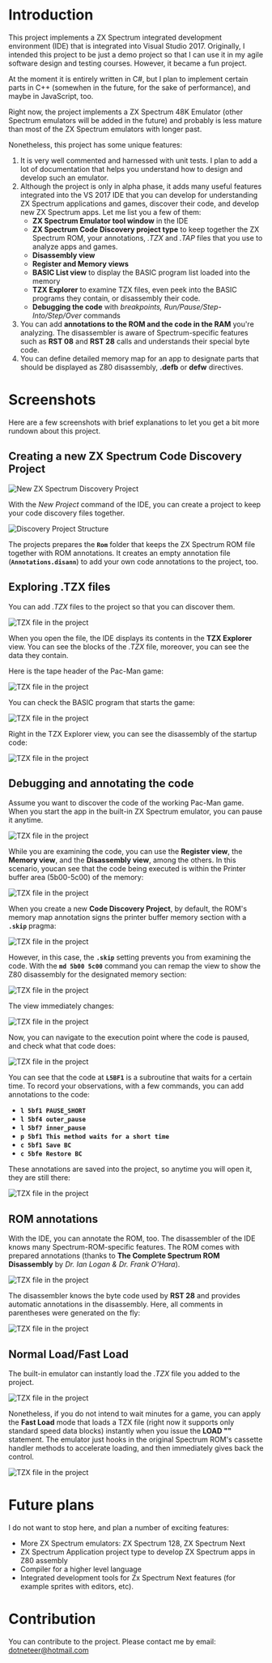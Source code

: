 # Introduction

This project implements a ZX Spectrum integrated development 
environment (IDE) that is integrated into Visual Studio 2017. 
Originally, I intended this project to be just a demo project 
so that I can use it in my agile software design and testing 
courses. However, it became a fun project.

At the moment it is entirely written in C#, but I plan to implement certain parts in C++ (somewhen in the future, for 
the sake of performance), and maybe in JavaScript, too.

Right now, the project implements a ZX Spectrum 48K Emulator (other Spectrum emulators will be added in the future) 
and probably is less mature than most of the ZX Spectrum emulators with longer past.

Nonetheless, this project has some unique features:

1. It is very well commented and harnessed with unit tests. I plan to add a lot of documentation that helps you
understand how to design and develop such an emulator.
2. Although the project is only in alpha phase, it adds many useful features integrated into the VS 2017 IDE that 
you can develop for understanding ZX Spectrum applications and games, discover their code, and develop new ZX Spectrum apps. 
Let me list you a few of them:
    * __ZX Spectrum Emulator tool window__ in the IDE
    * __ZX Spectrum Code Discovery project type__ to keep together the ZX Spectrum ROM, your annotations, _.TZX_ and _.TAP_ files that
    you use to analyze apps and games.
    * __Disassembly view__
    * __Register and Memory views__
    * __BASIC List view__ to display the BASIC program list loaded into the memory
    * __TZX Explorer__ to examine TZX files, even peek into the BASIC programs they contain, or disassembly their code.
    * __Debugging the code__ with *breakpoints, Run/Pause/Step-Into/Step/Over* commands
3. You can add __annotations to the ROM and the code in the RAM__ you're analyzing. The disassembler is aware of Spectrum-specific features 
such as __RST 08__ and __RST 28__ calls and understands their special byte code.
4. You can define detailed memory map for an app to designate parts that should be displayed as Z80 disassembly, __.defb__ or __defw__
directives. 

# Screenshots

Here are a few screenshots with brief explanations to let you get a bit more rundown about this project.

## Creating a new ZX Spectrum Code Discovery Project

![New ZX Spectrum Discovery Project](./documents/figures/NewDiscoveryProject.png)

With the _New Project_ command of the IDE, you can create a project to keep your code discovery files together.

![Discovery Project Structure](./documents/figures/DiscoveryProjectStructure.png)

The projects prepares the __```Rom```__ folder that keeps the ZX Spectrum ROM file together with ROM annotations. 
It creates an empty annotation file (__```Annotations.disann```__) to add your own
code annotations to the project, too.

## Exploring .TZX files

You can add _.TZX_ files to the project so that you can discover them.

![TZX file in the project](./documents/figures/TzxFileInTheProject.png)

When you open the file, the IDE displays its contents in the __TZX Explorer__ view.
You can see the blocks of the _.TZX_ file, moreover, you can see the data they contain.

Here is the tape header of the Pac-Man game:

![TZX file in the project](./documents/figures/TZXExplorer1.png)

You can check the BASIC program that starts the game:

![TZX file in the project](./documents/figures/TZXExplorer2.png)

Right in the TZX Explorer view, you can see the disassembly of the startup code:

![TZX file in the project](./documents/figures/TZXExplorer3.png)

## Debugging and annotating the code

Assume you want to discover the code of the working Pac-Man game. When you start the
app in the built-in ZX Spectrum emulator, you can pause it anytime.

![TZX file in the project](./documents/figures/Debug1.png)

While you are examining the code, you can use the __Register view__, the __Memory view__, and
the __Disassembly view__, among the others. In this scenario, youcan see that the
code being executed is within the Printer buffer area (5b00-5c00) of the memory:

![TZX file in the project](./documents/figures/RegisterView1.png)

When you create a new __Code Discovery Project__, by default, the ROM's memory map annotation
signs the printer buffer memory section with a __```.skip```__ pragma:

![TZX file in the project](./documents/figures/Disassembly1.png)

However, in this case, the __```.skip```__ setting prevents you from examining the code. With the 
__```md 5b00 5c00```__ command you can remap the view to show the Z80 disassembly for the
designated memory section:

![TZX file in the project](./documents/figures/Disassembly2.png)

The view immediately changes:

![TZX file in the project](./documents/figures/Disassembly3.png)

Now, you can navigate to the execution point where the code is paused, and check
what that code does:

![TZX file in the project](./documents/figures/Disassembly4.png)

You can see that the code at __```L5BF1```__ is a subroutine that waits for
a certain time. To record your observations, with a few commands, you can 
add annotations to the code:

* __```l 5bf1 PAUSE_SHORT```__
* __```l 5bf4 outer_pause```__
* __```l 5bf7 inner_pause```__
* __```p 5bf1 This method waits for a short time```__
* __```c 5bf1 Save BC```__
* __```c 5bfe Restore BC```__

These annotations are saved into the project, so anytime you will open it,
they are still there:

![TZX file in the project](./documents/figures/Disassembly5.png)

## ROM annotations

With the IDE, you can annotate the ROM, too. The disassembler of the
IDE knows many Spectrum-ROM-specific features. The ROM comes with prepared annotations
(thanks to __The Complete Spectrum ROM Disassembly__ by _Dr. Ian Logan & Dr. Frank O'Hara_).

![TZX file in the project](./documents/figures/Disassembly6.png)

The disassembler knows the byte code used by __RST 28__ and provides automatic annotations
in the disassembly. Here, all comments in parentheses were generated on the fly:

![TZX file in the project](./documents/figures/Disassembly7.png)

## Normal Load/Fast Load

The built-in emulator can instantly load the _.TZX_ file you added to the project.

![TZX file in the project](./documents/figures/NormalLoad.png)

Nonetheless, if you do not intend to wait minutes for a game, you can apply the
__Fast Load__ mode that loads a TZX file (right now it supports only standard 
speed data blocks) instantly when you issue the __LOAD ""__ statement. 
The emulator just hooks in the original Spectrum ROM's cassette handler methods
to accelerate loading, and then immediately gives back the control.

![TZX file in the project](./documents/figures/FastLoad.png)


# Future plans

I do not want to stop here, and plan a number of exciting features:

* More ZX Spectrum emulators: ZX Spectrum 128, ZX Spectrum Next
* ZX Spectrum Application project type to develop ZX Spectrum apps in Z80 assembly
* Compiler for a higher level language
* Integrated development tools for Zx Spectrum Next features (for example sprites with editors, etc).

# Contribution

You can contribute to the project. Please contact me by email: dotneteer@hotmail.com




